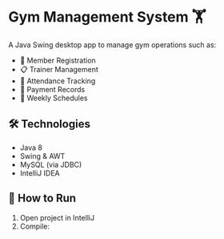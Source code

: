 # Gym Management System 🏋️

A Java Swing desktop app to manage gym operations such as:

- 🧍 Member Registration
- 📋 Trainer Management
- 📅 Attendance Tracking
- 💸 Payment Records
- 📆 Weekly Schedules

## 🛠 Technologies
- Java 8
- Swing & AWT
- MySQL (via JDBC)
- IntelliJ IDEA

## 🚀 How to Run

1. Open project in IntelliJ
2. Compile:
